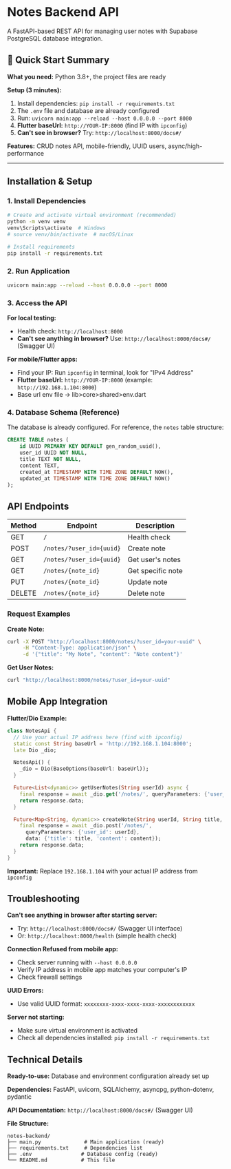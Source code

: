 # Notes Backend API

A FastAPI-based REST API for managing user notes with Supabase PostgreSQL database integration.

## 🚀 Quick Start Summary

**What you need:** Python 3.8+, the project files are ready

**Setup (3 minutes):**
1. Install dependencies: `pip install -r requirements.txt`
2. The `.env` file and database are already configured
3. Run: `uvicorn main:app --reload --host 0.0.0.0 --port 8000`
4. **Flutter baseUrl:** `http://YOUR-IP:8000` (find IP with `ipconfig`)
5. **Can't see in browser?** Try: `http://localhost:8000/docs#/`

**Features:** CRUD notes API, mobile-friendly, UUID users, async/high-performance

---

## Installation & Setup

### 1. Install Dependencies
```bash
# Create and activate virtual environment (recommended)
python -m venv venv
venv\Scripts\activate  # Windows
# source venv/bin/activate  # macOS/Linux

# Install requirements
pip install -r requirements.txt
```

### 2. Run Application
```bash
uvicorn main:app --reload --host 0.0.0.0 --port 8000
```

### 3. Access the API

**For local testing:**
- Health check: `http://localhost:8000`
- **Can't see anything in browser?** Use: `http://localhost:8000/docs#/` (Swagger UI)

**For mobile/Flutter apps:**
- Find your IP: Run `ipconfig` in terminal, look for "IPv4 Address"
- **Flutter baseUrl:** `http://YOUR-IP:8000` (example: `http://192.168.1.104:8000`)
- Base url env file -> lib>core>shared>env.dart

### 4. Database Schema (Reference)

The database is already configured. For reference, the `notes` table structure:

```sql
CREATE TABLE notes (
    id UUID PRIMARY KEY DEFAULT gen_random_uuid(),
    user_id UUID NOT NULL,
    title TEXT NOT NULL,
    content TEXT,
    created_at TIMESTAMP WITH TIME ZONE DEFAULT NOW(),
    updated_at TIMESTAMP WITH TIME ZONE DEFAULT NOW()
);
```

## API Endpoints

| Method | Endpoint | Description |
|--------|----------|-------------|
| GET | `/` | Health check |
| POST | `/notes/?user_id={uuid}` | Create note |
| GET | `/notes/?user_id={uuid}` | Get user's notes |
| GET | `/notes/{note_id}` | Get specific note |
| PUT | `/notes/{note_id}` | Update note |
| DELETE | `/notes/{note_id}` | Delete note |

### Request Examples

**Create Note:**
```bash
curl -X POST "http://localhost:8000/notes/?user_id=your-uuid" \
     -H "Content-Type: application/json" \
     -d '{"title": "My Note", "content": "Note content"}'
```

**Get User Notes:**
```bash
curl "http://localhost:8000/notes/?user_id=your-uuid"
```

## Mobile App Integration

**Flutter/Dio Example:**
```dart
class NotesApi {
  // Use your actual IP address here (find with ipconfig)
  static const String baseUrl = 'http://192.168.1.104:8000'; 
  late Dio _dio;

  NotesApi() {
    _dio = Dio(BaseOptions(baseUrl: baseUrl));
  }

  Future<List<dynamic>> getUserNotes(String userId) async {
    final response = await _dio.get('/notes/', queryParameters: {'user_id': userId});
    return response.data;
  }

  Future<Map<String, dynamic>> createNote(String userId, String title, String content) async {
    final response = await _dio.post('/notes/', 
      queryParameters: {'user_id': userId},
      data: {'title': title, 'content': content});
    return response.data;
  }
}
```

**Important:** Replace `192.168.1.104` with your actual IP address from `ipconfig`

## Troubleshooting

**Can't see anything in browser after starting server:**
- Try: `http://localhost:8000/docs#/` (Swagger UI interface)
- Or: `http://localhost:8000/health` (simple health check)

**Connection Refused from mobile app:** 
- Check server running with `--host 0.0.0.0`
- Verify IP address in mobile app matches your computer's IP
- Check firewall settings

**UUID Errors:**
- Use valid UUID format: `xxxxxxxx-xxxx-xxxx-xxxx-xxxxxxxxxxxx`

**Server not starting:**
- Make sure virtual environment is activated
- Check all dependencies installed: `pip install -r requirements.txt`

## Technical Details

**Ready-to-use:** Database and environment configuration already set up

**Dependencies:** FastAPI, uvicorn, SQLAlchemy, asyncpg, python-dotenv, pydantic

**API Documentation:** `http://localhost:8000/docs#/` (Swagger UI)

**File Structure:**
```
notes-backend/
├── main.py              # Main application (ready)
├── requirements.txt     # Dependencies list
├── .env                # Database config (ready)
└── README.md           # This file
```